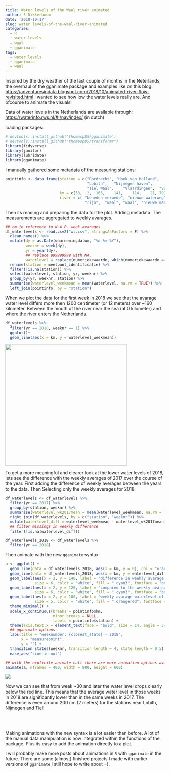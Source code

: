 ```yaml
---
title: Water levels of the Waal river animated
author: S Dikkerboom
date: '2018-10-17'
slug: water levels-of-the-waal-river-animated
categories:
  - R
  - water levels
  - waal
  - gganimate
tags:
  - water levels
  - gganimate
  - waal
---
```


Inspired by the dry weather of the last couple of months in the Neterlands, the overhaul of the gganimate package and examples like on this blog: https://adventuresindata.blogspot.com/2018/10/animated-river-flow-revisited.html i wanted to see how low the water levels really are. And ofcourse to animate the visuals!

Data of water levels in the Netherlands are available through: https://waterinfo.rws.nl/#!/nav/index/ (in dutch)


loading packages:

```r
# devtools::install_github('thomasp85/gganimate')
# devtools::install_github("thomasp85/transformr")
library(tidyverse)
library(janitor)
library(lubridate)
library(gganimate)
```


I manually gathered some metadata of the measuring stations:


```r
pointinfo <- data.frame(station = c("Dordrecht", "Hoek van Holland",	
                                    "Lobith",	"Nijmegen haven",	
                                    "Tiel Waal",	"Vlaardingen",	"Vuren"),
                        km = c(53,	2,	165,	141,	114,	21,	79),
                        river = c( "beneden merwede", "nieuwe waterweg",	
                                   "rijn",	"waal",	"waal",	"nieuwe maas",	"waal"))
```


Then its reading and preparing the data for the plot. Adding metadata. The measurements are aggregated to weekly avarages.





```r
## cm in reference to N.A.P. week avarages
df_waterlevels <- read.csv2("wl.csv", stringsAsFactors = F) %>% 
  clean_names() %>% 
  mutate(dy = as.Date(waarnemingdatum, "%d-%m-%Y"),
         weeknr = week(dy),
         yr = year(dy),
         ## replace 999999999 with NA.
         waterlevel = replace(numeriekewaarde, which(numeriekewaarde == 999999999), NA)) %>% 
  rename(station = meetpunt_identificatie) %>% 
  filter(!is.na(station)) %>% 
  select(waterlevel, station, yr, weeknr) %>%
  group_by(yr, weeknr, station) %>% 
  summarise(waterlevel_weekmean = mean(waterlevel, na.rm = TRUE)) %>% 
  left_join(pointinfo, by = "station")
```

When we plot the data for the first week in 2018 we see that the avarage water level differs more then 1200 centimeter (or 12 meters) over ~160 kilometer. Between the mouth of the river near the sea (at 0 kilometer) and where the river enters the Netherlands.


```r
df_waterlevels %>% 
  filter(yr == 2018, weeknr == 1) %>% 
  ggplot()+
  geom_line(aes(x = km, y = waterlevel_weekmean))
```

<img src="/post/2018-10-17-water-levels-of-the-waal-river-animated_files/figure-html/plot-1.png" width="384" />

To get a more meaningful and clearer look at the lower water levels of 2018, lets see the difference with the weekly averages of 2017 over the course of the year. First adding the difference of weekly averages between the years to the data. Then Selecting only the weekly averages for 2018.



```r
df_waterlevels <- df_waterlevels %>% 
  filter(yr == 2017) %>% 
  group_by(station, weeknr) %>% 
  summarise(waterlevel_wk2017mean = mean(waterlevel_weekmean, na.rm = TRUE)) %>% 
  right_join(df_waterlevels, by = c("station", "weeknr")) %>% 
  mutate(waterlevel_diff = waterlevel_weekmean - waterlevel_wk2017mean) %>% 
  ## filter missings in weekly difference
  filter(!is.na(waterlevel_diff))

df_waterlevels_2018 <- df_waterlevels %>% 
  filter(yr == 2018)
```


Then animate with the new `gganimate` syntax: 


```r
a <- ggplot() +
  geom_line(data = df_waterlevels_2018, aes(x = km, y = 0), col = "orangered") +
  geom_line(data = df_waterlevels_2018, aes(x = km, y = waterlevel_diff), col = "cyan3", size = 2) +
  geom_label(aes(x = 2, y = 140, label = "difference in weekly avarage waterlevel of 2018"), 
             size = 6, color = "white", fill = " cyan3", fontface = "bold", hjust = "left") +
  geom_label(aes(x = 2, y = 120, label = "compared to the weekly avarage waterlevel of 2017"), 
             size = 6, color = "white", fill = " cyan3", fontface = "bold", hjust = "left") +
  geom_label(aes(x = 2, y = 100, label = "weekly avarage waterlevel of 2017 is zero"), 
             size = 5, color = "white", fill = " orangered", fontface = "bold", hjust = "left") +
  theme_minimal() +
  scale_x_continuous(breaks = pointinfo$km,
                     minor_breaks = NULL,
                     labels = pointinfo$station) +
  theme(axis.text.x = element_text(face = "bold", size = 14, angle = 340)) +
  ## gganimate options
  labs(title = "weeknumber: {closest_state} - 2018", 
       x = "measurepoint",
       y = "") +
  transition_states(weeknr, transition_length = 4, state_length = 0.5) +
  ease_aes("sine-in-out")

## with the explicite animate call there are more animation options available
animate(a, nframes = 400, width = 800, height = 600)
```


![](/post/2018-10-17-water-levels-of-the-waal-river-animated_files/waterlevels.gif)

Now we can see that from week ~30 and later the water level drops clearly below the red line. This means that the average water level in those weeks in 2018 are significantly lower than in the same weeks in 2017. The difference is even around 200 cm (2 meters) for the stations near Lobith, Nijmegen and Tiel!

<br></br>

Making animations with the new syntax is a lot easier than before. A lot of the manual data manipulation is now integrated within the functions of the package. Plus its easy to add the animation directly to a plot. 

I will probably make more posts about animations in `R` with `gganimate` in the future. There are some (almost) finished projects I made with earlier versions of `gganimate` I still hope to write about =).



